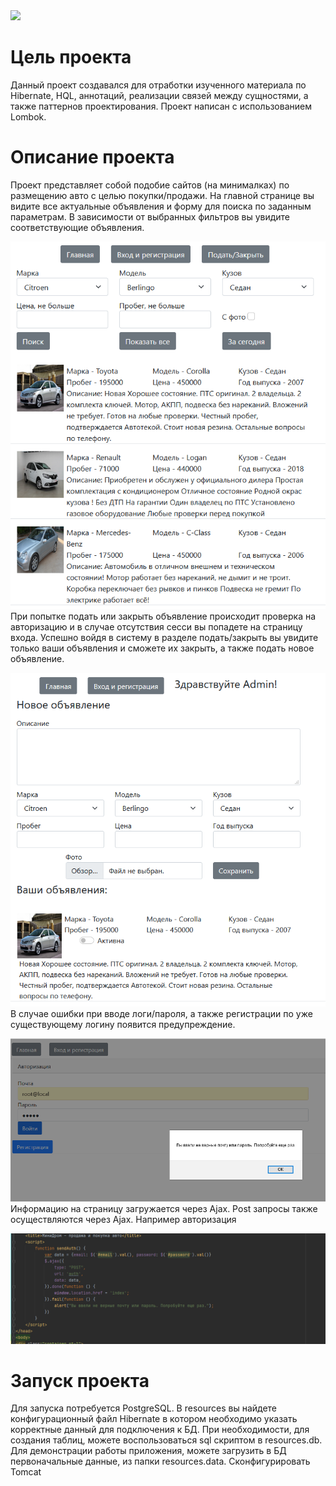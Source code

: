 <a href="https://travis-ci.com/github/Sotnikov89/miniDrom">
  <img src="https://travis-ci.com/Sotnikov89/miniDrom.svg?branch=master" />
</a>

# Цель проекта
Данный проект создавался для отработки изученного материала по Hibernate, HQL, аннотаций, реализации связей между сущностями, а также паттернов проектирования.
Проект написан с использованием Lombok.
# Описание проекта
Проект представляет собой подобие сайтов (на минималках) по размещению авто с целью покупки/продажи.
На главной странице вы видите все актуальные объявления и форму для поиска по заданным параметрам. 
В зависимости от выбранных фильтров вы увидите соответствующие объявления.

![ScreenShot](images/1.PNG)
При попытке подать или закрыть объявление происходит проверка на авторизацию и в случае отсутствия сесси вы попадете на страницу входа.
Успешно войдя в систему в разделе подать/закрыть вы увидите только ваши объявления и сможете их закрыть, а также подать новое объявление.

![ScreenShot](images/2.PNG)
В случае ошибки при вводе логи/пароля, а также регистрации по уже существующему логину появится предупреждение.

![ScreenShot](images/3.PNG)
Информацию на страницу загружается через Ajax. Post запросы также осуществляются через Ajax. Например авторизация

![ScreenShot](images/4.PNG)
# Запуск проекта
Для запуска потребуется PostgreSQL.
В resources вы найдете конфигурационный файл Hibernate в котором необходимо указать корректные данный для подключения к БД.
При необходимости, для создания таблиц, можете воспользоваться sql скриптом в resources.db.
Для демонстрации работы приложения, можете загрузить в БД первоначальные данные, из папки resources.data.
Сконфигурировать Tomcat
